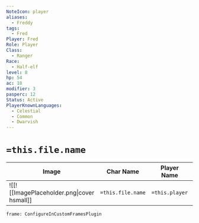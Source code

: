 ```yaml
---
NoteIcon: player
aliases:
  - Freddy
tags:
  - Fred
Player: Fred
Role: Player
Class:
  - Ranger
Race:
  - Half-elf
level: 8
hp: 54
ac: 18
modifier: 3
pasperc: 12
Status: Active
PlayerKnownLanguages:
  - Celestial
  - Common
  - Dwarvish
---
```


# `=this.file.name`

| Image                                              | Char Name         | Player Name    | Class         | Race         | Level         |
| -------------------------------------------------- | ----------------- | -------------- | ------------- | ------------ | ------------- |
| ![[![[ImagePlaceholder.png\|cover hsmall]] | `=this.file.name` | `=this.player` | `=this.class` | `=this.race` | `=this.level` |

```custom-frames
frame: ConfigureInCustomFramesPlugin
```
